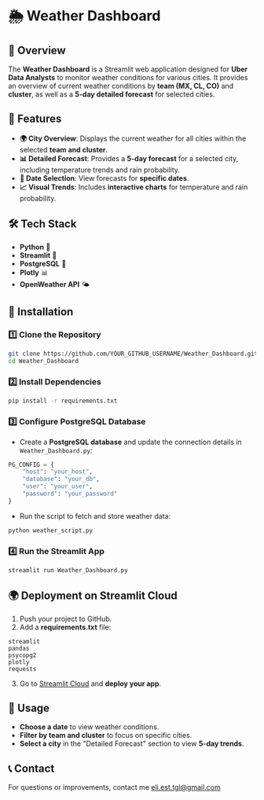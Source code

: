 # 🌦️ Weather Dashboard

## 📌 Overview
The **Weather Dashboard** is a Streamlit web application designed for **Uber Data Analysts** to monitor weather conditions for various cities. It provides an overview of current weather conditions by **team (MX, CL, CO)** and **cluster**, as well as a **5-day detailed forecast** for selected cities.

## 🚀 Features
- **🌍 City Overview**: Displays the current weather for all cities within the selected **team and cluster**.
- **📊 Detailed Forecast**: Provides a **5-day forecast** for a selected city, including temperature trends and rain probability.
- **📅 Date Selection**: View forecasts for **specific dates**.
- **📈 Visual Trends**: Includes **interactive charts** for temperature and rain probability.

## 🛠️ Tech Stack
- **Python** 🐍
- **Streamlit** 🎈
- **PostgreSQL** 🐘
- **Plotly** 📊
- **OpenWeather API** 🌤️

## 🔧 Installation
### 1️⃣ Clone the Repository
```bash
git clone https://github.com/YOUR_GITHUB_USERNAME/Weather_Dashboard.git
cd Weather_Dashboard
```

### 2️⃣ Install Dependencies
```bash
pip install -r requirements.txt
```

### 3️⃣ Configure PostgreSQL Database
- Create a **PostgreSQL database** and update the connection details in `Weather_Dashboard.py`:
```python
PG_CONFIG = {
    "host": "your_host",
    "database": "your_db",
    "user": "your_user",
    "password": "your_password"
}
```
- Run the script to fetch and store weather data:
```bash
python weather_script.py
```

### 4️⃣ Run the Streamlit App
```bash
streamlit run Weather_Dashboard.py
```

## 🌍 Deployment on Streamlit Cloud
1. Push your project to GitHub.
2. Add a **requirements.txt** file:
```
streamlit
pandas
psycopg2
plotly
requests
```
3. Go to [Streamlit Cloud](https://share.streamlit.io/) and **deploy your app**.

## 📌 Usage
- **Choose a date** to view weather conditions.
- **Filter by team and cluster** to focus on specific cities.
- **Select a city** in the "Detailed Forecast" section to view **5-day trends**.


## 📞 Contact
For questions or improvements, contact me  eli.est.tgl@gmail.com

